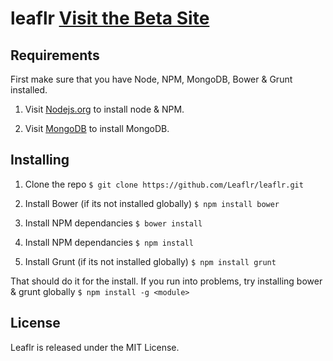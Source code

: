 leaflr [Visit the Beta Site](http://leaflr.org)
======


## Requirements
First make sure that you have Node, NPM, MongoDB, Bower & Grunt installed.

1. Visit [Nodejs.org](http://nodejs.org/) to install node & NPM.

2. Visit [MongoDB](http://www.mongodb.org/) to install MongoDB.


## Installing

1. Clone the repo ```$ git clone https://github.com/Leaflr/leaflr.git```

2. Install Bower (if its not installed globally) ```$ npm install bower```

3. Install NPM dependancies ```$ bower install```

4. Install NPM dependancies ```$ npm install```

5. Install Grunt (if its not installed globally) ```$ npm install grunt```

That should do it for the install. If you run into problems, try installing bower & grunt globally ```$ npm install -g <module>```

## License
Leaflr is released under the MIT License.
